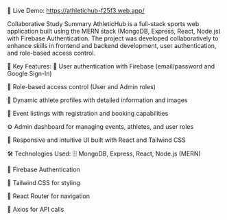 🔗 Live Demo:
https://athletichub-f25f3.web.app/

Collaborative Study Summary
AthleticHub is a full-stack sports web application built using the MERN stack (MongoDB, Express, React, Node.js) with Firebase Authentication. The project was developed collaboratively to enhance skills in frontend and backend development, user authentication, and role-based access control.

🚀 Key Features:
🔐 User authentication with Firebase (email/password and Google Sign-In)

👥 Role-based access control (User and Admin roles)

🏅 Dynamic athlete profiles with detailed information and images

📅 Event listings with registration and booking capabilities

⚙️ Admin dashboard for managing events, athletes, and user roles

📱 Responsive and intuitive UI built with React and Tailwind CSS

🛠️ Technologies Used:
🗄️ MongoDB, Express, React, Node.js (MERN)

🔑 Firebase Authentication

🎨 Tailwind CSS for styling

🔗 React Router for navigation

📡 Axios for API calls



